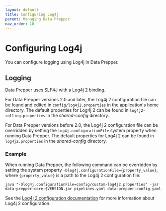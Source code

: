 ```yaml
---
layout: default
title: Configuring Log4j
parent: Managing Data Prepper
nav_order: 10
---
```


# Configuring Log4j

You can configure logging using Log4j in Data Prepper. 

## Logging 

Data Prepper uses [SLF4J](https://www.slf4j.org/) with a [Log4j 2 binding](https://logging.apache.org/log4j/2.x/log4j-slf4j-impl.html).

For Data Prepper versions 2.0 and later, the Log4j 2 configuration file can be found and edited in `config/log4j2.properties` in the application's home directory. The default properties for Log4j 2 can be found in `log4j2-rolling.properties` in the *shared-config* directory.

For Data Prepper versions before 2.0, the Log4j 2 configuration file can be overridden by setting the `log4j.configurationFile` system property when running Data Prepper. The default properties for Log4j 2 can be found in `log4j2.properties` in the *shared-config* directory. 

### Example

When running Data Prepper, the following command can be overridden by setting the system property `-Dlog4j.configurationFile={property_value}`, where `{property_value}` is a path to the Log4j 2 configuration file:

```
java "-Dlog4j.configurationFile=config/custom-log4j2.properties" -jar data-prepper-core-$VERSION.jar pipelines.yaml data-prepper-config.yaml
```

See the [Log4j 2 configuration documentation](https://logging.apache.org/log4j/2.x/manual/configuration.html) for more information about Log4j 2 configuration.

